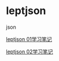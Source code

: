 # leptjson
json

[leptjson 01学习笔记](https://blog.csdn.net/weixin_52539175/article/details/129606253?spm=1001.2014.3001.5501)

[leptjson 02学习笔记](https://blog.csdn.net/weixin_52539175/article/details/129638595?spm=1001.2014.3001.5501)